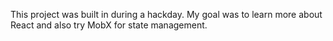 This project was built in during a hackday.
My goal was to learn more about React and also try MobX for state management.
